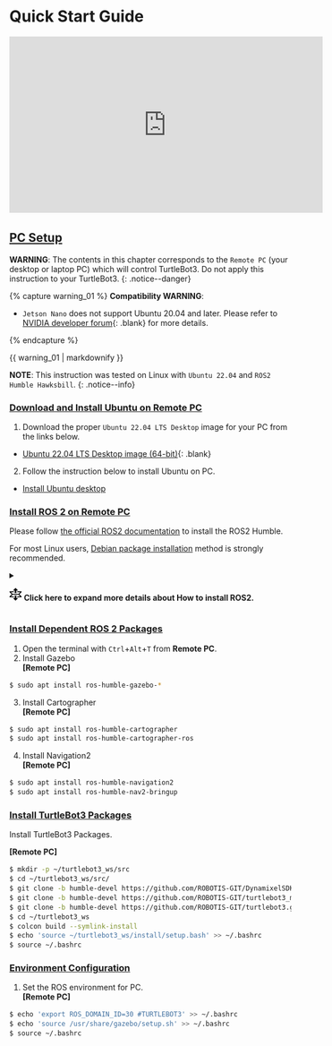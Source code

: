 
# Quick Start Guide

<iframe width="560" height="315" src="https://www.youtube.com/embed/8w3xhG1GPdo" frameborder="0" allow="accelerometer; autoplay; clipboard-write; encrypted-media; gyroscope; picture-in-picture" allowfullscreen></iframe>

## [PC Setup](#pc-setup)

**WARNING**: The contents in this chapter corresponds to the `Remote PC` (your desktop or laptop PC) which will control TurtleBot3. Do not apply this instruction to your TurtleBot3.
{: .notice--danger}

{% capture warning_01 %}
**Compatibility WARNING**:  
- `Jetson Nano` does not support Ubuntu 20.04 and later. Please refer to [NVIDIA developer forum]{: .blank} for more details.

[NVIDIA developer forum]: https://forums.developer.nvidia.com/t/jetpack-5-0-2/223564/2
{% endcapture %}
<div class="notice--danger">{{ warning_01 | markdownify }}</div>

**NOTE**: This instruction was tested on Linux with `Ubuntu 22.04` and `ROS2 Humble Hawksbill`.
{: .notice--info}

### [Download and Install Ubuntu on Remote PC](#download-and-install-ubuntu-on-pc)

1. Download the proper `Ubuntu 22.04 LTS Desktop` image for your PC from the links below.
  - [Ubuntu 22.04 LTS Desktop image (64-bit)](https://releases.ubuntu.com/22.04/){: .blank}

2. Follow the instruction below to install Ubuntu on PC.
  - [Install Ubuntu desktop](https://ubuntu.com/tutorials/install-ubuntu-desktop#1-overview)


### [Install ROS 2 on Remote PC](#install-ros-2-on-remote-pc)

Please follow [the official ROS2 documentation](https://docs.ros.org/en/humble/Installation.html) to install the ROS2 Humble.  
  
For most Linux users, [Debian package installation](https://docs.ros.org/en/humble/Installation/Ubuntu-Install-Debians.html) method is strongly recommended.  
  

<details>
<summary>

![](/assets/images/icon_unfold.png) **Click here to expand more details about How to install ROS2.**
</summary>
  
1. Visit [Debian package installation](https://docs.ros.org/en/humble/Installation/Ubuntu-Install-Debians.html) page.  
  
2. Copy the CLI in the green box and paste into your terminal in order with `ctrl` + `shift` + `v`  
  ![](/assets/images/platform/turtlebot3/ros2_install/ros2_install1-.png)    
  
3. Generally, ros-humble-desktop is recomended in `Remote PC`  
  ![](/assets/images/platform/turtlebot3/ros2_install/ros2_install2-.png)  
  
4. Add setup bash in bashrc  
**[Remote PC]**  
  ```bash
echo "source /opt/ros/humble/setup.bash" >> ~/.bashrc  
source ~/.bashrc  
  ```
  
</details> 




### [Install Dependent ROS 2 Packages](#install-dependent-ros-2-packages)

1. Open the terminal with `Ctrl`+`Alt`+`T` from **Remote PC**.
2. Install Gazebo  
**[Remote PC]**  
  ```bash
$ sudo apt install ros-humble-gazebo-*
  ```
3. Install Cartographer  
**[Remote PC]**  
  ```bash
$ sudo apt install ros-humble-cartographer
$ sudo apt install ros-humble-cartographer-ros
  ```
4. Install Navigation2  
**[Remote PC]**  
  ```bash
$ sudo apt install ros-humble-navigation2
$ sudo apt install ros-humble-nav2-bringup
  ```

### [Install TurtleBot3 Packages](#install-turtlebot3-packages)

Install TurtleBot3 Packages.  

**[Remote PC]**  
```bash  
$ mkdir -p ~/turtlebot3_ws/src
$ cd ~/turtlebot3_ws/src/
$ git clone -b humble-devel https://github.com/ROBOTIS-GIT/DynamixelSDK.git
$ git clone -b humble-devel https://github.com/ROBOTIS-GIT/turtlebot3_msgs.git
$ git clone -b humble-devel https://github.com/ROBOTIS-GIT/turtlebot3.git
$ cd ~/turtlebot3_ws
$ colcon build --symlink-install
$ echo 'source ~/turtlebot3_ws/install/setup.bash' >> ~/.bashrc
$ source ~/.bashrc
```

### [Environment Configuration](#environment-configuration)

1. Set the ROS environment for PC.  
**[Remote PC]**  
  ```bash
$ echo 'export ROS_DOMAIN_ID=30 #TURTLEBOT3' >> ~/.bashrc
$ echo 'source /usr/share/gazebo/setup.sh' >> ~/.bashrc
$ source ~/.bashrc
  ```

